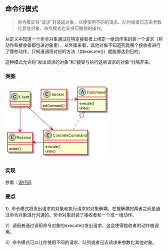 ## 命令行模式

> 命令模式将“请求”封装成对象，以便使用不同的请求、队列或者日志来参数化其他对象。命令模式也支持可撤销的操作。

从定义中知道一个命令对象通过在特定接收者上绑定一组动作来封装一个请求（将动作和接收者都包进对象里），从外面来看，其他对象不知道究竟哪个接收者进行了哪些动作，只知道调用对应的方法（如execute()）就能够达到目的。

这种模式允许将“发出请求的对象”和“接受与执行这些请求的对象”分隔开来。


### 类图

![](./command_class.png)

### 实现

参看：[源代码](./src)

### 要点


1）命令模式将发出请求的对象和执行请求的对象解耦。在被解耦的两者之间是通过命令对象进行沟通的。命令对象封装了接收者和一个或一组动作。

2）调用者通过调用命令对象的execute()发出请求，这会使得接收者的动作被调用。

3）命令模式可以让你使用不同的请求、队列或者日志请求来参数化其他对象。

